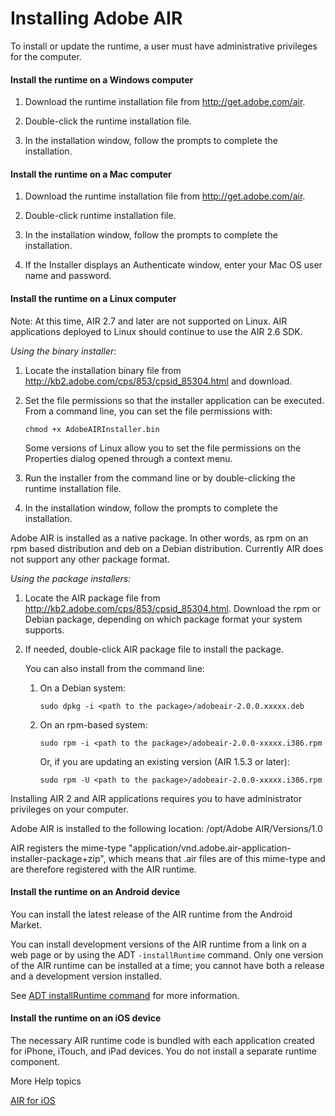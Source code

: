 # Installing Adobe AIR

<div>

To install or update the runtime, a user must have administrative privileges for
the computer.

<div>

#### Install the runtime on a Windows computer

1.  Download the runtime installation file from <http://get.adobe.com/air>.

2.  Double-click the runtime installation file.

3.  In the installation window, follow the prompts to complete the installation.

</div>

<div>

#### Install the runtime on a Mac computer

1.  Download the runtime installation file from <http://get.adobe.com/air>.

2.  Double-click runtime installation file.

3.  In the installation window, follow the prompts to complete the installation.

4.  If the Installer displays an Authenticate window, enter your Mac OS user
    name and password.

</div>

<div>

#### Install the runtime on a Linux computer

<div>

Note: At this time, AIR 2.7 and later are not supported on Linux. AIR
applications deployed to Linux should continue to use the AIR 2.6 SDK.

</div>

_Using the binary installer:_

1.  Locate the installation binary file from
    <http://kb2.adobe.com/cps/853/cpsid_85304.html> and download.

2.  Set the file permissions so that the installer application can be executed.
    From a command line, you can set the file permissions with:

        chmod +x AdobeAIRInstaller.bin

    Some versions of Linux allow you to set the file permissions on the
    Properties dialog opened through a context menu.

3.  Run the installer from the command line or by double-clicking the runtime
    installation file.

4.  In the installation window, follow the prompts to complete the installation.

Adobe AIR is installed as a native package. In other words, as rpm on an rpm
based distribution and deb on a Debian distribution. Currently AIR does not
support any other package format.

_Using the package installers:_

1.  Locate the AIR package file from
    <http://kb2.adobe.com/cps/853/cpsid_85304.html>. Download the rpm or Debian
    package, depending on which package format your system supports.

2.  If needed, double-click AIR package file to install the package.

    You can also install from the command line:

    1.  On a Debian system:

            sudo dpkg -i <path to the package>/adobeair-2.0.0.xxxxx.deb

    2.  On an rpm-based system:

            sudo rpm -i <path to the package>/adobeair-2.0.0-xxxxx.i386.rpm

        Or, if you are updating an existing version (AIR 1.5.3 or later):

            sudo rpm -U <path to the package>/adobeair-2.0.0-xxxxx.i386.rpm

Installing AIR 2 and AIR applications requires you to have administrator
privileges on your computer.

Adobe AIR is installed to the following location: /opt/Adobe AIR/Versions/1.0

AIR registers the mime-type
"application/vnd.adobe.air-application-installer-package+zip", which means that
.air files are of this mime-type and are therefore registered with the AIR
runtime.

</div>

<div>

#### Install the runtime on an Android device

You can install the latest release of the AIR runtime from the Android Market.

You can install development versions of the AIR runtime from a link on a web
page or by using the ADT `-installRuntime` command. Only one version of the AIR
runtime can be installed at a time; you cannot have both a release and a
development version installed.

See [ADT installRuntime command](WS901d38e593cd1bac1e63e3d128fc240122-7ff6.html)
for more information.

</div>

<div>

#### Install the runtime on an iOS device

The necessary AIR runtime code is bundled with each application created for
iPhone, iTouch, and iPad devices. You do not install a separate runtime
component.

</div>

</div>

<div>

<div>

More Help topics

</div>

<div>

[AIR for iOS](WSfffb011ac560372f4239c49b12cd282d498-8000.html)

</div>

<div>



</div>

</div>

